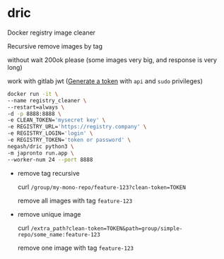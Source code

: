 # dric

Docker registry image cleaner

Recursive remove images by tag

without wait 200ok please (some images very big, and response is very long)

work with gitlab jwt ([Generate a token](https://docs.gitlab.com/ce/user/profile/personal_access_tokens.html) with `api` and `sudo` privileges)

```bash
docker run -it \
--name registry_cleaner \
--restart=always \
-d -p 8888:8888 \
-e CLEAN_TOKEN='mysecret key' \
-e REGISTRY_URL='https://registry.company' \
-e REGISTRY_LOGIN='login' \
-e REGISTRY_TOKEN='token or password' \
negash/dric python3 \
-m japronto run.app \
--worker-num 24 --port 8888
```

- remove tag recursive

    curl `/group/my-mono-repo/feature-123?clean-token=TOKEN`

    remove all images with tag `feature-123`
    
- remove unique image

    curl `/extra_path?clean-token=TOKEN&path=group/simple-repo/some_name:feature-123`
    
    remove one image with tag `feature-123`